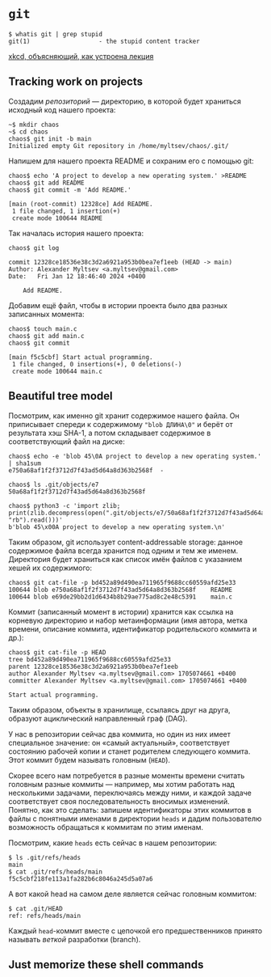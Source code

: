 # `git`

```
$ whatis git | grep stupid
git(1)                   - the stupid content tracker
```

[xkcd, объясняющий, как устроена лекция](https://xkcd.com/1597/)

## Tracking work on projects

Создадим *репозиторий* — директорию, в которой будет храниться исходный код нашего проекта:
```shell
~$ mkdir chaos
~$ cd chaos
chaos$ git init -b main
Initialized empty Git repository in /home/myltsev/chaos/.git/
```

Напишем для нашего проекта README и сохраним его с помощью git:
```
chaos$ echo 'A project to develop a new operating system.' >README
chaos$ git add README
chaos$ git commit -m 'Add README.'

[main (root-commit) 12328ce] Add README.
 1 file changed, 1 insertion(+)
 create mode 100644 README
```

Так началась история нашего проекта:
```
chaos$ git log

commit 12328ce18536e38c3d2a6921a953b0bea7ef1eeb (HEAD -> main)
Author: Alexander Myltsev <a.myltsev@gmail.com>
Date:   Fri Jan 12 18:46:40 2024 +0400

    Add README.
```

Добавим ещё файл, чтобы в истории проекта было два разных записанных момента:
```
chaos$ touch main.c
chaos$ git add main.c
chaos$ git commit

[main f5c5cbf] Start actual programming.
 1 file changed, 0 insertions(+), 0 deletions(-)
 create mode 100644 main.c
```

## Beautiful tree model

Посмотрим, как именно git хранит содержимое нашего файла. Он приписывает спереди
к содержимому `"blob ДЛИНА\0"` и берёт от результата хэш SHA-1, а потом
складывает содержимое в соответствующий файл на диске:

```
chaos$ echo -e 'blob 45\0A project to develop a new operating system.' | sha1sum
e750a68af1f2f3712d7f43ad5d64a8d363b2568f  -

chaos$ ls .git/objects/e7
50a68af1f2f3712d7f43ad5d64a8d363b2568f

chaos$ python3 -c 'import zlib; print(zlib.decompress(open(".git/objects/e7/50a68af1f2f3712d7f43ad5d64a8d363b2568f", "rb").read()))'
b'blob 45\x00A project to develop a new operating system.\n'
```

Таким образом, git использует content-addressable storage: данное содержимое
файла всегда хранится под одним и тем же именем. Директория будет храниться как
список имён файлов с указанием хешей их содержимого:

```
chaos$ git cat-file -p bd452a89d490ea711965f9688cc60559afd25e33
100644 blob e750a68af1f2f3712d7f43ad5d64a8d363b2568f    README
100644 blob e69de29bb2d1d6434b8b29ae775ad8c2e48c5391    main.c
```

Коммит (записанный момент в истории) хранится как ссылка на корневую директорию
и набор метаинформации (имя автора, метка времени, описание коммита,
идентификатор родительского коммита и др.):
```
chaos$ git cat-file -p HEAD
tree bd452a89d490ea711965f9688cc60559afd25e33
parent 12328ce18536e38c3d2a6921a953b0bea7ef1eeb
author Alexander Myltsev <a.myltsev@gmail.com> 1705074661 +0400
committer Alexander Myltsev <a.myltsev@gmail.com> 1705074661 +0400

Start actual programming.
```

Таким образом, объекты в хранилище, ссылаясь друг на друга,
образуют ациклический направленный граф (DAG).

У нас в репозитории сейчас два коммита,
но один из них имеет специальное значение: он «самый актуальный»,
соответствует состоянию рабочей копии и станет родителем
следующего коммита. Этот коммит будем называть головным (`HEAD`).

Скорее всего нам потребуется в разные моменты времени считать головным разные
коммиты — например, мы хотим работать над несколькими задачами, переключаясь
между ними, и каждой задаче соответствует своя последовательность вносимых
изменений. Понятно, как это сделать: запишем идентификаторы этих коммитов в файлы с
понятными именами в директории `heads` и дадим пользователю возможность
обращаться к коммитам по этим именам.

Посмотрим, какие `heads` есть сейчас в нашем репозитории:
```
$ ls .git/refs/heads
main
$ cat .git/refs/heads/main
f5c5cbf218fe113a1fa282b6c8046a245d5a07a6
```

А вот какой head на самом деле является сейчас головным коммитом:
```
$ cat .git/HEAD
ref: refs/heads/main
```

Каждый `head`-коммит вместе с цепочкой его предшественников принято называть
*веткой* разработки (branch).

## Just memorize these shell commands